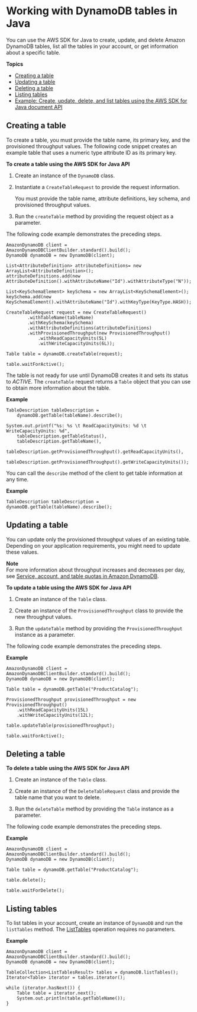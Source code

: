 # Working with DynamoDB tables in Java<a name="JavaDocumentAPIWorkingWithTables"></a>

You can use the AWS SDK for Java to create, update, and delete Amazon DynamoDB tables, list all the tables in your account, or get information about a specific table\.

**Topics**
+ [Creating a table](#JavaDocumentAPICreate)
+ [Updating a table](#JavaDocumentAPIUpdate)
+ [Deleting a table](#JavaDocumentAPIDelete)
+ [Listing tables](#JavaDocumentAPIListTables)
+ [Example: Create, update, delete, and list tables using the AWS SDK for Java document API](JavaDocumentAPITablesExample.md)

## Creating a table<a name="JavaDocumentAPICreate"></a>

To create a table, you must provide the table name, its primary key, and the provisioned throughput values\. The following code snippet creates an example table that uses a numeric type attribute ID as its primary key\.

**To create a table using the AWS SDK for Java API**

1. Create an instance of the `DynamoDB` class\.

1. Instantiate a `CreateTableRequest` to provide the request information\. 

   You must provide the table name, attribute definitions, key schema, and provisioned throughput values\.

1. Run the `createTable` method by providing the request object as a parameter\.

The following code example demonstrates the preceding steps\.

```
AmazonDynamoDB client = AmazonDynamoDBClientBuilder.standard().build();
DynamoDB dynamoDB = new DynamoDB(client);

List<AttributeDefinition> attributeDefinitions= new ArrayList<AttributeDefinition>();
attributeDefinitions.add(new AttributeDefinition().withAttributeName("Id").withAttributeType("N"));

List<KeySchemaElement> keySchema = new ArrayList<KeySchemaElement>();
keySchema.add(new KeySchemaElement().withAttributeName("Id").withKeyType(KeyType.HASH));

CreateTableRequest request = new CreateTableRequest()
        .withTableName(tableName)
        .withKeySchema(keySchema)
        .withAttributeDefinitions(attributeDefinitions)
        .withProvisionedThroughput(new ProvisionedThroughput()
            .withReadCapacityUnits(5L)
            .withWriteCapacityUnits(6L));

Table table = dynamoDB.createTable(request);

table.waitForActive();
```

The table is not ready for use until DynamoDB creates it and sets its status to *ACTIVE*\. The `createTable` request returns a `Table` object that you can use to obtain more information about the table\.

**Example**  

```
TableDescription tableDescription =
    dynamoDB.getTable(tableName).describe();

System.out.printf("%s: %s \t ReadCapacityUnits: %d \t WriteCapacityUnits: %d",
    tableDescription.getTableStatus(),
    tableDescription.getTableName(),
    tableDescription.getProvisionedThroughput().getReadCapacityUnits(),
    tableDescription.getProvisionedThroughput().getWriteCapacityUnits());
```

You can call the `describe` method of the client to get table information at any time\.

**Example**  

```
TableDescription tableDescription = dynamoDB.getTable(tableName).describe();
```

## Updating a table<a name="JavaDocumentAPIUpdate"></a>

You can update only the provisioned throughput values of an existing table\. Depending on your application requirements, you might need to update these values\. 

**Note**  
For more information about throughput increases and decreases per day, see [Service, account, and table quotas in Amazon DynamoDB](ServiceQuotas.md)\.

**To update a table using the AWS SDK for Java API**

1. Create an instance of the `Table` class\.

1. Create an instance of the `ProvisionedThroughput` class to provide the new throughput values\.

1. Run the `updateTable` method by providing the `ProvisionedThroughput` instance as a parameter\.

The following code example demonstrates the preceding steps\.

**Example**  

```
AmazonDynamoDB client = AmazonDynamoDBClientBuilder.standard().build();
DynamoDB dynamoDB = new DynamoDB(client);

Table table = dynamoDB.getTable("ProductCatalog");

ProvisionedThroughput provisionedThroughput = new ProvisionedThroughput()
    .withReadCapacityUnits(15L)
    .withWriteCapacityUnits(12L);

table.updateTable(provisionedThroughput);

table.waitForActive();
```

## Deleting a table<a name="JavaDocumentAPIDelete"></a>

**To delete a table using the AWS SDK for Java API**

1. Create an instance of the `Table` class\.

1. Create an instance of the `DeleteTableRequest` class and provide the table name that you want to delete\.

1. Run the `deleteTable` method by providing the `Table` instance as a parameter\.

The following code example demonstrates the preceding steps\.

**Example**  

```
AmazonDynamoDB client = AmazonDynamoDBClientBuilder.standard().build();
DynamoDB dynamoDB = new DynamoDB(client);

Table table = dynamoDB.getTable("ProductCatalog");

table.delete();

table.waitForDelete();
```

## Listing tables<a name="JavaDocumentAPIListTables"></a>

To list tables in your account, create an instance of `DynamoDB` and run the `listTables` method\. The [ListTables](https://docs.aws.amazon.com/amazondynamodb/latest/APIReference/API_ListTables.html) operation requires no parameters\.

**Example**  

```
AmazonDynamoDB client = AmazonDynamoDBClientBuilder.standard().build();
DynamoDB dynamoDB = new DynamoDB(client);

TableCollection<ListTablesResult> tables = dynamoDB.listTables();
Iterator<Table> iterator = tables.iterator();

while (iterator.hasNext()) {
    Table table = iterator.next();
    System.out.println(table.getTableName());
}
```